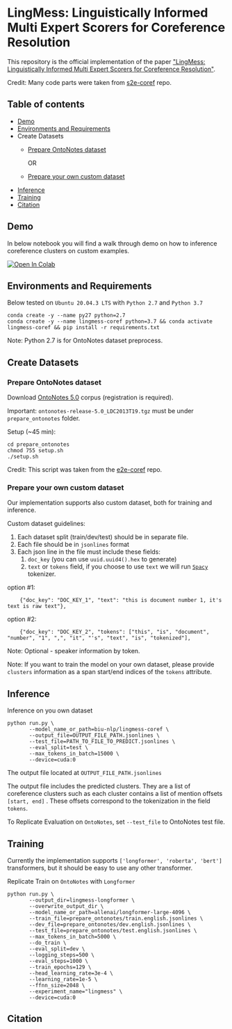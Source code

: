# LingMess: Linguistically Informed Multi Expert Scorers for Coreference Resolution
This repository is the official implementation of the paper ["LingMess: Linguistically Informed Multi Expert Scorers for Coreference Resolution"](https://arxiv.org/abs/2205.12644).

Credit: Many code parts were taken from [s2e-coref](https://github.com/yuvalkirstain/s2e-coref#requirements) repo.

## Table of contents

- [Demo](#demo)
- [Environments and Requirements](#environments-and-requirements)
- Create Datasets
   * [Prepare OntoNotes dataset](#prepare-ontonotes-dataset)
   
     OR
  
   * [Prepare your own custom dataset](#prepare-your-own-custom-dataset)
- [Inference](#inference)
- [Training](#training)
- [Citation](#citation)


## Demo
In below notebook you will find a walk through demo on how to inference coreference clusters on custom examples.

[![Open In Colab](https://colab.research.google.com/assets/colab-badge.svg)](https://colab.research.google.com/drive/16raRuBhf6tnd0Yj00ct_UXcA7B-YdMw_?usp=sharing)

## Environments and Requirements

Below tested on `Ubuntu 20.04.3 LTS` with `Python 2.7` and `Python 3.7`
```
conda create -y --name py27 python=2.7
conda create -y --name lingmess-coref python=3.7 && conda activate lingmess-coref && pip install -r requirements.txt
```
Note: Python 2.7 is for OntoNotes dataset preprocess. 

## Create Datasets

### Prepare OntoNotes dataset

Download [OntoNotes 5.0](https://catalog.ldc.upenn.edu/LDC2013T19) corpus (registration is required).

Important: `ontonotes-release-5.0_LDC2013T19.tgz` must be under `prepare_ontonotes` folder.

Setup (~45 min):
```
cd prepare_ontonotes
chmod 755 setup.sh
./setup.sh
``` 
Credit: This script was taken from the [e2e-coref](https://github.com/kentonl/e2e-coref/) repo.

### Prepare your own custom dataset

Our implementation supports also custom dataset, both for training and inference.

Custom dataset guidelines:
1. Each dataset split (train/dev/test) should be in separate file.
2. Each file should be in `jsonlines` format
3. Each json line in the file must include these fields:
   1. `doc_key` (you can use `uuid.uuid4().hex` to generate)
   2. `text` or `tokens` field, if you choose to use `text` we will run [`Spacy`](https://spacy.io/) tokenizer.

option #1:
```
    {"doc_key": "DOC_KEY_1", "text": "this is document number 1, it's text is raw text"},
```   
option #2:
```
    {"doc_key": "DOC_KEY_2", "tokens": ["this", "is", "document", "number", "1", ",", "it", "'s", "text", "is", "tokenized"],
```

Note: Optional - speaker information by token.

Note: If you want to train the model on your own dataset, please provide `clusters` information as a span start/end indices of the `tokens` attribute.

## Inference

Inference on you own dataset
```
python run.py \
       --model_name_or_path=biu-nlp/lingmess-coref \ 
       --output_file=OUTPUT_FILE_PATH.jsonlines \
       --test_file=PATH_TO_FILE_TO_PREDICT.jsonlines \
       --eval_split=test \
       --max_tokens_in_batch=15000 \
       --device=cuda:0
```
The output file  located at `OUTPUT_FILE_PATH.jsonlines` 

The output file includes the predicted clusters. They are a list of coreference clusters such as each cluster contains a list of mention offsets `[start, end]` . These offsets correspond to the tokenization in the field `tokens`.


To Replicate Evaluation on `OntoNotes`, set `--test_file` to OntoNotes test file.

## Training
Currently the implementation supports `['longformer', 'roberta', 'bert']` transformers, but it should be easy to use any other transformer.

Replicate Train on `OntoNotes` with `Longformer`
```
python run.py \
       --output_dir=lingmess-longformer \
       --overwrite_output_dir \
       --model_name_or_path=allenai/longformer-large-4096 \
       --train_file=prepare_ontonotes/train.english.jsonlines \
       --dev_file=prepare_ontonotes/dev.english.jsonlines \
       --test_file=prepare_ontonotes/test.english.jsonlines \
       --max_tokens_in_batch=5000 \
       --do_train \
       --eval_split=dev \
       --logging_steps=500 \
       --eval_steps=1000 \
       --train_epochs=129 \
       --head_learning_rate=3e-4 \
       --learning_rate=1e-5 \
       --ffnn_size=2048 \
       --experiment_name="lingmess" \
       --device=cuda:0
```

## Citation